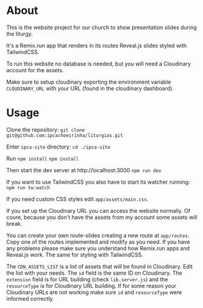 # About

This is the website project for our church to show presentation slides during the liturgy.

It's a Remix.run app that renders in its routes Reveal.js slides styled with TailwindCSS.

To run this website no database is needed, but you will need a Cloudinary account for the assets.

Make sure to setup cloudinary exporting the environment variable `CLOUDINARY_URL` with your URL (found in the cloudinary dashboard).

# Usage

Clone the repository:
`git clone git@github.com:ipcachoeirinha/liturgias.git`

Enter `ipca-site` directory:
`cd ./ipca-site`

Run `npm install`
`npm install`

Then start the dev server at http://localhost:3000
`npm run dev`

If you want to use TailwindCSS you also have to start its watcher running:
`npm run tw:watch`

If you need custom CSS styles edit `app/assets/main.css`.

If you set up the Cloudinary URL you can access the website normally. Of coure, because you don't have the assets from my account some assets will break.

You can create your own route-slides creating a new route at `app/routes`. Copy one of the routes implemented and modify as you need. If you have any problems please make sure you understand how Remix.run apps and Reveal.js work. The same for styling with TailwindCSS.

The `CDN_ASSETS_LIST` is a list of assets that will be found in Cloudinary. Edit the list with your needs. The `id` field is the same ID on Cloudinary. The `extension` field is for URL building (check `lib.server.js`) and the `resourceType` is for Cloudinary URL building. If for some reason your Cloudinary URLs are not working make sure `id` and `resourceType` were informed correctly.